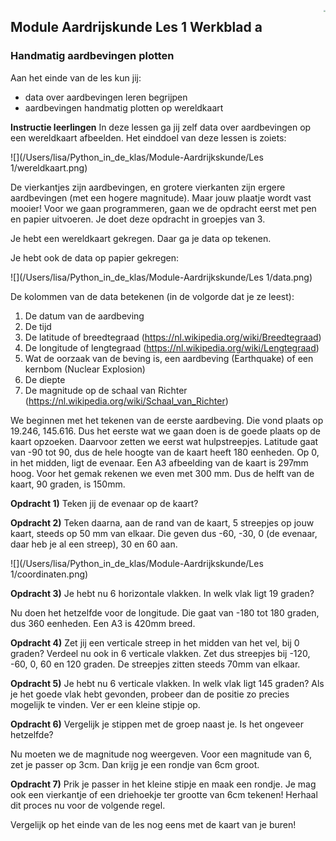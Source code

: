 <img src="/Users/lisa/Python_in_de_klas/Module-Aardrijkskunde/Les 1/Logo cs-certificate.jpg"
style="zoom:20%" align="right">

## Module Aardrijskunde Les 1 Werkblad a

### Handmatig aardbevingen plotten

Aan het einde van de les kun jij:

- data over aardbevingen leren begrijpen
- aardbevingen handmatig plotten op wereldkaart

**Instructie leerlingen**
In deze lessen ga jij zelf data over aardbevingen op een wereldkaart afbeelden. Het einddoel van deze lessen is zoiets:

![](/Users/lisa/Python_in_de_klas/Module-Aardrijkskunde/Les 1/wereldkaart.png)

De vierkantjes zijn aardbevingen, en grotere vierkanten zijn ergere aardbevingen (met een hogere magnitude). Maar jouw plaatje wordt vast mooier!
Voor we gaan programmeren, gaan we de opdracht eerst met pen en papier uitvoeren. Je doet deze opdracht in groepjes van 3.  

<div style="page-break-after: always;"></div>

Je hebt een wereldkaart gekregen. Daar ga je data op tekenen. 

Je hebt ook de data op papier gekregen:

![](/Users/lisa/Python_in_de_klas/Module-Aardrijkskunde/Les 1/data.png)

De kolommen van de data betekenen (in de volgorde dat je ze leest):

1. De datum van de aardbeving
2. De tijd
3. De latitude of breedtegraad (https://nl.wikipedia.org/wiki/Breedtegraad)
4. De longitude of lengtegraad (https://nl.wikipedia.org/wiki/Lengtegraad)
5. Wat de oorzaak van de beving is, een aardbeving (Earthquake) of een kernbom (Nuclear Explosion)
6. De diepte
7. De magnitude op de schaal van Richter (https://nl.wikipedia.org/wiki/Schaal_van_Richter)

We beginnen met het tekenen van de eerste aardbeving. 
Die vond plaats op 19.246, 145.616. Dus het eerste wat we gaan doen is de goede plaats op de kaart opzoeken. Daarvoor zetten we eerst wat hulpstreepjes.
Latitude gaat van -90 tot 90, dus de hele hoogte van de kaart heeft 180 eenheden. Op 0, in het midden, ligt de evenaar. Een A3 afbeelding van de kaart is 297mm hoog. Voor het gemak rekenen we even met 300 mm.  Dus de helft van de kaart, 90 graden, is 150mm.

<div style="page-break-after: always;"></div>

**Opdracht 1)**
Teken jij de evenaar op de kaart?

**Opdracht 2)** 
Teken daarna, aan de rand van de kaart, 5 streepjes op jouw kaart, steeds op 50 mm van elkaar. Die geven dus -60, -30, 0 (de evenaar, daar heb je al een streep), 30 en 60 aan.

![](/Users/lisa/Python_in_de_klas/Module-Aardrijkskunde/Les 1/coordinaten.png)

**Opdracht 3)** 
Je hebt nu 6 horizontale vlakken. In welk vlak ligt 19 graden?

Nu doen het hetzelfde voor de longitude. Die gaat van -180 tot 180 graden, dus 360 eenheden. Een A3 is 420mm breed. 

<div style="page-break-after: always;"></div>

**Opdracht 4)** 
Zet jij een verticale streep in het midden van het vel, bij 0 graden?
Verdeel nu ook in 6 verticale vlakken. Zet dus streepjes bij -120, -60, 0, 60 en 120 graden. De streepjes zitten steeds 70mm van elkaar.

**Opdracht 5)** 
Je hebt nu 6 verticale vlakken. In welk vlak ligt 145 graden?
Als je het goede vlak hebt gevonden, probeer dan de positie zo precies mogelijk te vinden. Ver er een kleine stipje op.

**Opdracht 6)** 
Vergelijk je stippen met de groep naast je. Is het ongeveer hetzelfde?

Nu moeten we de magnitude nog weergeven. Voor een magnitude van 6, zet je passer op 3cm. Dan krijg je een rondje van 6cm groot. 

**Opdracht 7)** 
Prik je passer in het kleine stipje en maak een rondje. Je mag ook een vierkantje of een driehoekje ter grootte van 6cm tekenen!
Herhaal dit proces nu voor de volgende regel.

Vergelijk op het einde van de les nog eens met de kaart van je buren!


